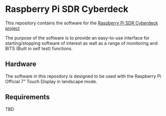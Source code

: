 # Raspberry Pi SDR Cyberdeck

This repository contains the software for the [Raspberry Pi SDR Cyberdeck project](https://hackaday.io/project/174301-raspberry-pi-sdr-cyberdeck)

The purpose of the software is to provide an easy-to-use interface for starting/stopping software of interest as
wall as a range of monitoring and BITS (Built in self test) functions.

## Hardware

The software in this repository is designed to be used with the Raspberry Pi Official 7" Touch Display in landscape mode.

## Requirements

TBD
